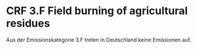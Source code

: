 # CRF 3.F Field burning of agricultural residues

Aus der Emissionskategorie 3.F treten in Deutschland keine Emissionen auf.
